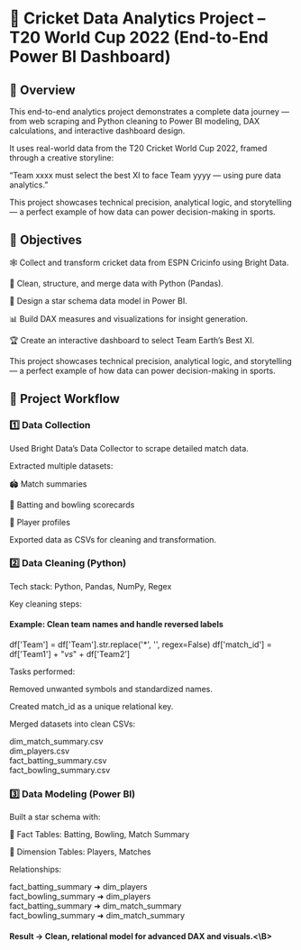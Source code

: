 # 🏏 Cricket Data Analytics Project – T20 World Cup 2022 (End-to-End Power BI Dashboard)

## 📘 Overview

This end-to-end analytics project demonstrates a complete data journey — from web scraping and Python cleaning to Power BI modeling, DAX calculations, and interactive dashboard design.

It uses real-world data from the T20 Cricket World Cup 2022, framed through a creative storyline:

“Team xxxx must select the best XI to face Team yyyy  — using pure data analytics.”

This project showcases technical precision, analytical logic, and storytelling — a perfect example of how data can power decision-making in sports.


## 🎯 Objectives

🕸️ Collect and transform cricket data from ESPN Cricinfo using Bright Data.

🧹 Clean, structure, and merge data with Python (Pandas).

🧩 Design a star schema data model in Power BI.

📊 Build DAX measures and visualizations for insight generation.

🏆 Create an interactive dashboard to select Team Earth’s Best XI.

This project showcases technical precision, analytical logic, and storytelling — a perfect example of how data can power decision-making in sports.

## 🧠 Project Workflow

### 1️⃣ Data Collection

Used Bright Data’s Data Collector to scrape detailed match data.

Extracted multiple datasets:

🏟️ Match summaries

🏏 Batting and bowling scorecards

👥 Player profiles

Exported data as CSVs for cleaning and transformation.

### 2️⃣ Data Cleaning (Python)

Tech stack: Python, Pandas, NumPy, Regex

Key cleaning steps:

#### Example: Clean team names and handle reversed labels
df['Team'] = df['Team'].str.replace('*', '', regex=False)
df['match_id'] = df['Team1'] + "_vs_" + df['Team2']

Tasks performed:

Removed unwanted symbols and standardized names.

Created match_id as a unique relational key.

Merged datasets into clean CSVs:

dim_match_summary.csv  
dim_players.csv  
fact_batting_summary.csv  
fact_bowling_summary.csv

### 3️⃣ Data Modeling (Power BI)

Built a star schema with:

🧮 Fact Tables: Batting, Bowling, Match Summary

👤 Dimension Tables: Players, Matches

Relationships:

fact_batting_summary  ➜  dim_players  
fact_bowling_summary  ➜  dim_players  
fact_batting_summary  ➜  dim_match_summary  
fact_bowling_summary  ➜  dim_match_summary

#### <b>Result → Clean, relational model for advanced DAX and visuals.<\B>
